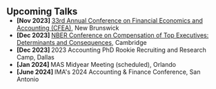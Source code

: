  
<h2 id="talks" style="margin: 2px 0px 0px;"> <br> 
<br> Upcoming Talks </h2>

<ul style="margin:0 0 5px;">
  
  <li><autocolor> <strong> [Nov 2023] </strong>   <a href="https://www.business.rutgers.edu/financial-economics-accounting-conference"> 33rd Annual Conference on Financial Economics and Accounting (CFEA)</a>, New Brunswick </autocolor></li>
   <li><autocolor> <strong> [Dec 2023] </strong>  <a href="https://www.nber.org/conferences/compensation-top-executives-determinants-and-consequences-fall-2023"> NBER Conference on Compensation of Top Executives: Determinants and Consequences</a>, Cambridge  </autocolor></li>
   <li><autocolor> <strong> [Dec 2023] </strong>  2023 Accounting PhD Rookie Recruiting and Research Camp, Dallas  </autocolor></li>
  <li><autocolor> <strong> [Jan 2024] </strong>   MAS Midyear Meeting (scheduled), Orlando  </autocolor></li>
  <li><autocolor> <strong> [June 2024] </strong>  IMA's 2024 Accounting & Finance Conference, San Antonio  </autocolor></li>
</ul>
